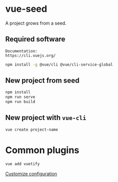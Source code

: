 # vue-seed

A project grows from a seed.


## Required software

    Documentation:
    https://cli.vuejs.org/

```bash
npm install -g @vue/cli @vue/cli-service-global

```

## New project from seed

```bash
npm install
npm run serve
npm run build

```

## New project with `vue-cli`

```bash
vue create project-name

```

# Common plugins

```bash
vue add vuetify

```

[Customize configuration](https://cli.vuejs.org/config/)

